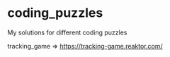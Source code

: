 # coding_puzzles
My solutions for different coding puzzles

tracking_game => https://tracking-game.reaktor.com/
